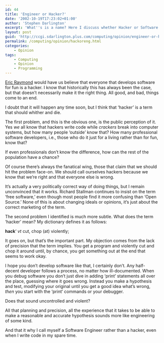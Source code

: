 ```yaml
---
id: 44
title: 'Engineer or Hacker?'
date: '2002-10-19T17:23:02+01:00'
author: 'Stephen Darlington'
excerpt: 'What''s is a name? Here I discuss whether Hacker or Software Engineer is the better title for a software developer. '
layout: post
guid: 'http://ccgi.sdarlington.plus.com/computing/opinion/engineer-or-hacker.html'
permalink: /computing/opinion/hackoreng.html
categories:
    - Opinion
tags:
    - Computing
    - Opinion
    - Programming
---
```


[Eric Raymond](http://www.catb.org/esr/) would have us believe that everyone that develops software for fun is a hacker. I know that historically this has always been the case, but that doesn’t necessarily make it the right thing. All good, and bad, things come to an end.

I doubt that it will happen any time soon, but I think that ‘hacker’ is a term that should whither and die.

The first problem, and this is the obvious one, is the public perception of it. Yes *we* all know that hackers write code while *crackers* break into computer systems, but how many people ‘outside’ know that? How many professional software developers, i.e., those who do it just for a living rather than for fun, know that?

If even professionals don’t know the difference, how can the rest of the population have a chance?

Of course there’s always the fanatical wing, those that claim that we should hit the problem face-on. We should call ourselves hackers because we know that we’re right and that everyone else is wrong.

It’s actually a very politically correct way of doing things, but I remain unconvinced that it works. Richard Stallman continues to insist on the term ‘free software,’ even though most people find it more confusing than ‘Open Source.’ None of this is about changing ideals or opinions, it’s just about the correct marketing of the term.

The second problem I identified is much more subtle. What does the term ‘hacker’ mean? My dictionary defines it as follows:

<quote>**hack**‘ *vt* cut, chop (at) violently;</quote>

It goes on, but that’s the important part. My objection comes from the lack of precision that the term implies. You get a program and violently cut and chop it around until, by chance, you get something out at the end that seems to work okay.

I hope you don’t develop software like that, I certainly don’t. Any half-decent developer follows a process, no matter how ill-documented. When you debug software you don’t just dive in adding ‘print’ statements all over the place, guessing where it goes wrong. Instead you make a hypothesis and test, modifying your original until you get a good idea what’s wrong, *then* you start with the ‘print’ commands or your debugger.

Does that sound uncontrolled and violent?

All that planning and precision, all the experience that it takes to be able to make a reasonable and accurate hypothesis sounds more like engineering of some kind.

And that it why I call myself a Software Engineer rather than a hacker, even when I write code in my spare time.